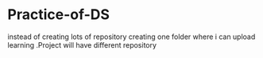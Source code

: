 # Practice-of-DS
instead of creating lots of repository creating one folder where i can upload learning .Project will have different repository 
